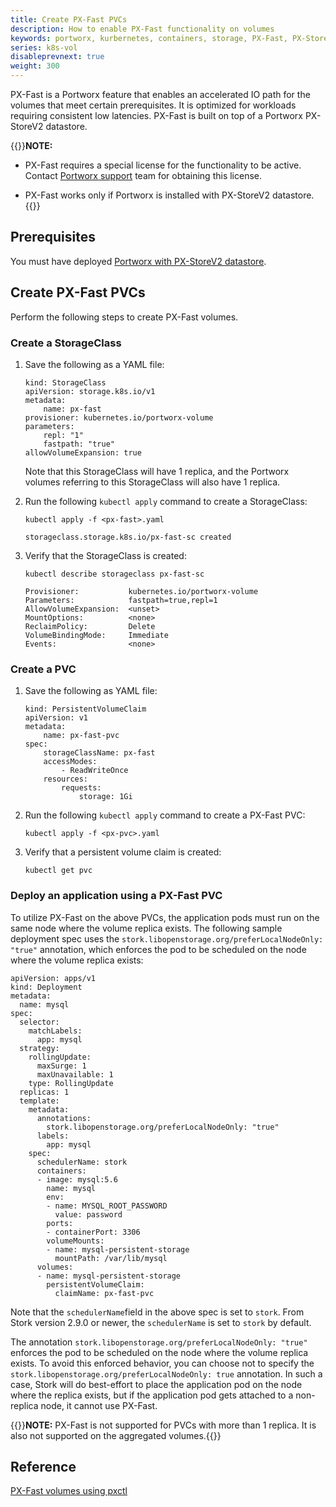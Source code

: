 ```yaml
---
title: Create PX-Fast PVCs
description: How to enable PX-Fast functionality on volumes
keywords: portworx, kurbernetes, containers, storage, PX-Fast, PX-StoreV2
series: k8s-vol
disableprevnext: true
weight: 300
---
```


PX-Fast is a Portworx feature that enables an accelerated IO path for the volumes that meet certain prerequisites. It is optimized for workloads requiring consistent low latencies. PX-Fast is built on top of a Portworx PX-StoreV2 datastore. 

{{<info>}}**NOTE:** 

* PX-Fast requires a special license for the functionality to be active. Contact [Portworx support](/support) team for obtaining this license. 

* PX-Fast works only if Portworx is installed with PX-StoreV2 datastore.{{</info>}}

## Prerequisites 

You must have deployed [Portworx with PX-StoreV2 datastore](/install-portworx/on-premises/install-px-store-v2).

## Create PX-Fast PVCs 

Perform the following steps to create PX-Fast volumes.

### Create a StorageClass

1. Save the following as a YAML file:

    ```text
    kind: StorageClass
	apiVersion: storage.k8s.io/v1
	metadata:
  		name: px-fast
	provisioner: kubernetes.io/portworx-volume
	parameters:
  		repl: "1"
  		fastpath: "true"
	allowVolumeExpansion: true
    ```
	Note that this StorageClass will have 1 replica, and the Portworx volumes referring to this StorageClass will also have 1 replica.

2. Run the following `kubectl apply` command to create a StorageClass:

    ```text
    kubectl apply -f <px-fast>.yaml
    ```
    ```output
	storageclass.storage.k8s.io/px-fast-sc created
   	```
3. Verify that the StorageClass is created:

	```text
	kubectl describe storageclass px-fast-sc
	```
	```output
	Provisioner:           kubernetes.io/portworx-volume
	Parameters:            fastpath=true,repl=1
	AllowVolumeExpansion:  <unset>
	MountOptions:          <none>
	ReclaimPolicy:         Delete
	VolumeBindingMode:     Immediate
	Events:                <none>
	```
### Create a PVC

1. Save the following as YAML file:

	```text
	kind: PersistentVolumeClaim
	apiVersion: v1
	metadata:
  		name: px-fast-pvc
	spec:
  		storageClassName: px-fast
  		accessModes:
    		- ReadWriteOnce
  		resources:
    		requests:
      			storage: 1Gi
	```

2. Run the following `kubectl apply` command to create a PX-Fast PVC:

	```text 
	kubectl apply -f <px-pvc>.yaml
	```

3. Verify that a persistent volume claim is created:

	```text
	kubectl get pvc
	```

### Deploy an application using a PX-Fast PVC

To utilize PX-Fast on the above PVCs, the application pods must run on the same node where the volume replica exists. The following sample deployment spec uses the `stork.libopenstorage.org/preferLocalNodeOnly: "true"` annotation, which enforces the pod to be scheduled on the node where the volume replica exists:

```text
apiVersion: apps/v1
kind: Deployment
metadata:
  name: mysql
spec:
  selector:
    matchLabels:
      app: mysql
  strategy:
    rollingUpdate:
      maxSurge: 1
      maxUnavailable: 1
    type: RollingUpdate
  replicas: 1
  template:
    metadata:
      annotations:
        stork.libopenstorage.org/preferLocalNodeOnly: "true"
      labels:
        app: mysql
    spec:
      schedulerName: stork
      containers:
      - image: mysql:5.6
        name: mysql
        env:
        - name: MYSQL_ROOT_PASSWORD
          value: password
        ports:
        - containerPort: 3306
        volumeMounts:
        - name: mysql-persistent-storage
          mountPath: /var/lib/mysql
      volumes:
      - name: mysql-persistent-storage
        persistentVolumeClaim:
          claimName: px-fast-pvc
```

Note that the `schedulerName`field in the above spec is set to `stork`. From Stork version 2.9.0 or newer, the `schedulerName` is set to `stork` by default. 

The annotation `stork.libopenstorage.org/preferLocalNodeOnly: "true"` enforces the pod to be scheduled on the node where the volume replica exists.  To avoid this enforced behavior, you can choose not to specify the `stork.libopenstorage.org/preferLocalNodeOnly: true` annotation. In such a case, Stork will do best-effort to place the application pod on the node where the replica exists, but if the application pod gets attached to a non-replica node, it cannot use PX-Fast.

{{<info>}}**NOTE:** PX-Fast is not supported for PVCs with more than 1 replica. It is also not supported on the aggregated volumes.{{</info>}}



## Reference

[PX-Fast volumes using pxctl](/reference/cli/px-fast-cli)


